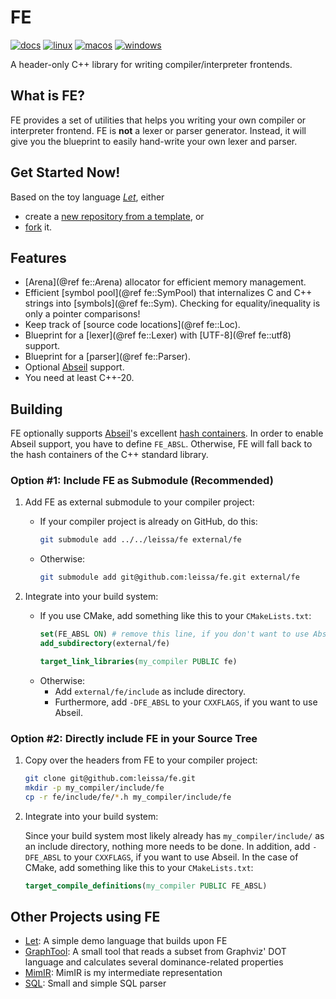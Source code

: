 # FE

[![docs](https://img.shields.io/github/actions/workflow/status/leissa/fe/doxygen.yml?logo=gitbook&logoColor=white&label=docs&link=https%3A%2F%2Fleissa.github.io%2Ffe%2F&link=https%3A%2F%2Fgithub.com%2Fleissa%2Ffe%2Factions%2Fworkflows%2Fdoxygen.yml)](https://github.com/leissa/fe/actions/workflows/doxygen.yml)
[![linux](https://img.shields.io/github/actions/workflow/status/leissa/fe/linux.yml?logo=linux&logoColor=white&label=linux&link=https%3A%2F%2Fgithub.com%2Fleissa%2Ffe%2Factions%2Fworkflows%2Flinux.yml)](https://github.com/leissa/fe/actions/workflows/linux.yml)
[![macos](https://img.shields.io/github/actions/workflow/status/leissa/fe/macos.yml?logo=apple&logoColor=white&label=macos&link=https%3A%2F%2Fgithub.com%2Fleissa%2Ffe%2Factions%2Fworkflows%2Fmacos.yml)](https://github.com/leissa/fe/actions/workflows/macos.yml)
[![windows](https://img.shields.io/github/actions/workflow/status/leissa/fe/windows.yml?logo=windows&logoColor=white&label=windows&link=https%3A%2F%2Fgithub.com%2Fleissa%2Ffe%2Factions%2Fworkflows%2Fwindows.yml)](https://github.com/leissa/fe/actions/workflows/windows.yml)

A header-only C++ library for writing compiler/interpreter frontends.

## What is FE?

FE provides a set of utilities that helps you writing your own compiler or interpreter frontend.
FE is **not** a lexer or parser generator.
Instead, it will give you the blueprint to easily hand-write your own lexer and parser.

## Get Started Now!

Based on the toy language *[Let](https://github.com/leissa/let)*, either
* create a [new repository from a template](https://github.com/new?template_owner=leissa&template_name=let), or
* [fork](https://github.com/leissa/let/fork) it.

## Features

* [Arena](@ref fe::Arena) allocator for efficient memory management.
* Efficient [symbol pool](@ref fe::SymPool) that internalizes C and C++ strings into [symbols](@ref fe::Sym).
    Checking for equality/inequality is only a pointer comparisons!
* Keep track of [source code locations](@ref fe::Loc).
* Blueprint for a [lexer](@ref fe::Lexer) with [UTF-8](@ref fe::utf8) support.
* Blueprint for a [parser](@ref fe::Parser).
* Optional [Abseil](https://abseil.io/) support.
* You need at least C++-20.

## Building

FE optionally supports [Abseil](https://abseil.io/)'s excellent [hash containers](https://abseil.io/docs/cpp/guides/container).
In order to enable Abseil support, you have to define `FE_ABSL`.
Otherwise, FE will fall back to the hash containers of the C++ standard library.

### Option #1: Include FE as Submodule (Recommended)

1. Add FE as external submodule to your compiler project:
    * If your compiler project is already on GitHub, do this:
        ```sh
        git submodule add ../../leissa/fe external/fe
        ```
    * Otherwise:
        ```sh
        git submodule add git@github.com:leissa/fe.git external/fe
        ```

2. Integrate into your build system:
    * If you use CMake, add something like this to your `CMakeLists.txt`:
        ```cmake
        set(FE_ABSL ON) # remove this line, if you don't want to use Abseil
        add_subdirectory(external/fe)

        target_link_libraries(my_compiler PUBLIC fe)
        ```
    * Otherwise:
        * Add `external/fe/include` as include directory.
        * Furthermore, add `-DFE_ABSL` to your `CXXFLAGS`, if you want to use Abseil.

### Option #2: Directly include FE in your Source Tree

1. Copy over the headers from FE to your compiler project:
    ```sh
    git clone git@github.com:leissa/fe.git
    mkdir -p my_compiler/include/fe
    cp -r fe/include/fe/*.h my_compiler/include/fe
    ```

2. Integrate into your build system:

    Since your build system most likely already has `my_compiler/include/` as an include directory, nothing more needs to be done.
    In addition, add `-DFE_ABSL` to your `CXXFLAGS`, if you want to use Abseil.
    In the case of CMake, add something like this to your `CMakeLists.txt`:
    ```cmake
    target_compile_definitions(my_compiler PUBLIC FE_ABSL)
    ```
## Other Projects using FE

* [Let](https://github.com/leissa/let): A simple demo language that builds upon FE
* [GraphTool](https://github.com/leissa/graphtool): A small tool that reads a subset from Graphviz' DOT language and calculates several dominance-related properties
* [MimIR](https://anydsl.github.io/MimIR/): MimIR is my intermediate representation
* [SQL](https://github.com/leissa/sql): Small and simple SQL parser
